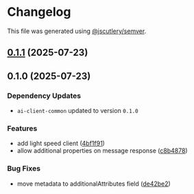 # Changelog

This file was generated using [@jscutlery/semver](https://github.com/jscutlery/semver).

## [0.1.1](https://github.com/Hyperkid123/ai-web-clients/compare/lightspeed-client-0.1.0...lightspeed-client-0.1.1) (2025-07-23)

## 0.1.0 (2025-07-23)

### Dependency Updates

* `ai-client-common` updated to version `0.1.0`

### Features

* add light speed client ([4bf1f91](https://github.com/Hyperkid123/ai-web-clients/commit/4bf1f9116c7357c0eb882bc1ba37498476a84339))
* allow additional properties on message response ([c8b4878](https://github.com/Hyperkid123/ai-web-clients/commit/c8b48783e62706f4463f7091805f79a02fab0fab))


### Bug Fixes

* move metadata to additionalAttributes field ([de42be2](https://github.com/Hyperkid123/ai-web-clients/commit/de42be2368619a9e89c87d7dd034991169dffafa))
